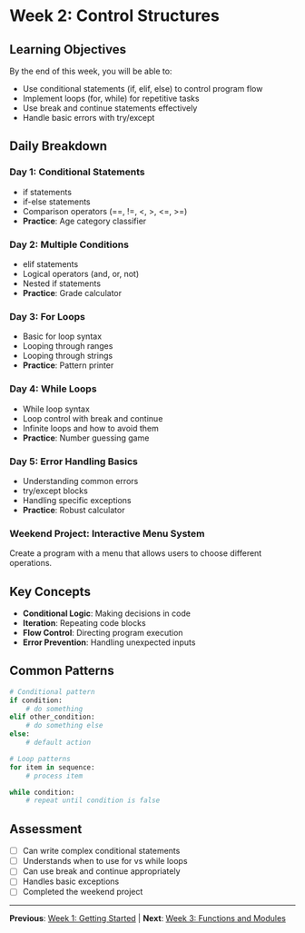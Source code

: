 # Week 2: Control Structures

## Learning Objectives
By the end of this week, you will be able to:
- Use conditional statements (if, elif, else) to control program flow
- Implement loops (for, while) for repetitive tasks
- Use break and continue statements effectively
- Handle basic errors with try/except

## Daily Breakdown

### Day 1: Conditional Statements
- if statements
- if-else statements
- Comparison operators (==, !=, <, >, <=, >=)
- **Practice**: Age category classifier

### Day 2: Multiple Conditions
- elif statements
- Logical operators (and, or, not)
- Nested if statements
- **Practice**: Grade calculator

### Day 3: For Loops
- Basic for loop syntax
- Looping through ranges
- Looping through strings
- **Practice**: Pattern printer

### Day 4: While Loops
- While loop syntax
- Loop control with break and continue
- Infinite loops and how to avoid them
- **Practice**: Number guessing game

### Day 5: Error Handling Basics
- Understanding common errors
- try/except blocks
- Handling specific exceptions
- **Practice**: Robust calculator

### Weekend Project: Interactive Menu System
Create a program with a menu that allows users to choose different operations.

## Key Concepts
- **Conditional Logic**: Making decisions in code
- **Iteration**: Repeating code blocks
- **Flow Control**: Directing program execution
- **Error Prevention**: Handling unexpected inputs

## Common Patterns
```python
# Conditional pattern
if condition:
    # do something
elif other_condition:
    # do something else
else:
    # default action

# Loop patterns
for item in sequence:
    # process item

while condition:
    # repeat until condition is false
```

## Assessment
- [ ] Can write complex conditional statements
- [ ] Understands when to use for vs while loops
- [ ] Can use break and continue appropriately
- [ ] Handles basic exceptions
- [ ] Completed the weekend project

---
**Previous**: [Week 1: Getting Started](../week-01-getting-started/) | **Next**: [Week 3: Functions and Modules](../week-03-functions-modules/)
